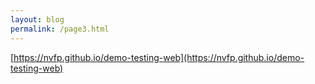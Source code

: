 ```yaml
---
layout: blog
permalink: /page3.html
---
```


[https://nvfp.github.io/demo-testing-web](https://nvfp.github.io/demo-testing-web)